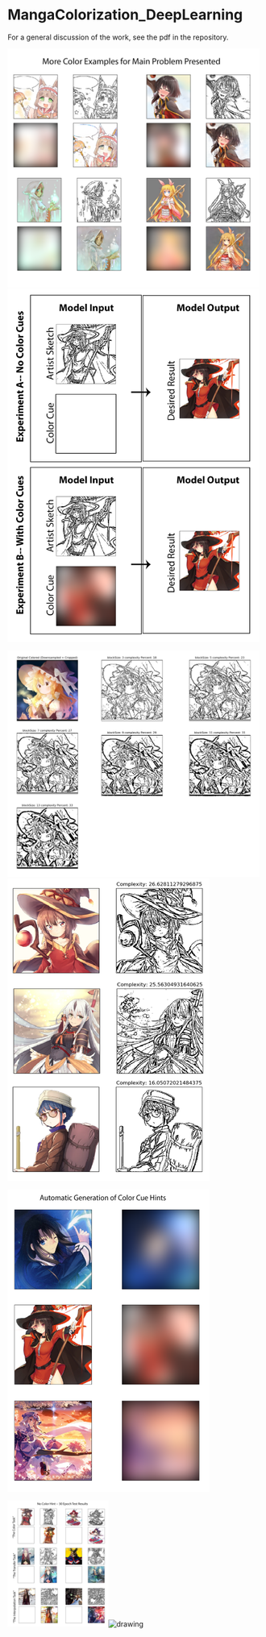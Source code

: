 # MangaColorization_DeepLearning
For a general discussion of the work, see the pdf in the repository. 

<img src=/images/MainProblemExample.png alt="drawing" width="500"/>

<img src=/images/ModelSchematic.png alt="drawing" width="500"/>

<img src=/images/CompareSketchify.png alt="drawing" width="500"/> <img src=/images/TrainingData.png alt="drawing" height="600" width="400"/>


<img src=/images/ColorCueGeneration.png alt="drawing" height="600" width="400"/>

<img src=/images/NoColorCuesResults.png alt="drawing" width="200"/><img src=/images/WithColorCuesResults.png alt="drawing" width="200"/>
